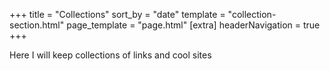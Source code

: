 +++
title = "Collections"
sort_by = "date"
template = "collection-section.html"
page_template = "page.html"
[extra]
headerNavigation = true
+++

Here I will keep collections of links and cool sites